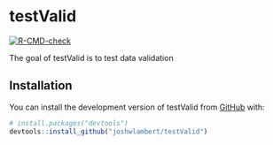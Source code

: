 # testValid

<!-- badges: start -->
[![R-CMD-check](https://github.com/joshwlambert/testValid/actions/workflows/R-CMD-check.yaml/badge.svg)](https://github.com/joshwlambert/testValid/actions/workflows/R-CMD-check.yaml)
<!-- badges: end -->

The goal of testValid is to test data validation

## Installation

You can install the development version of testValid from [GitHub](https://github.com/) with:

``` r
# install.packages("devtools")
devtools::install_github("joshwlambert/testValid")
```


